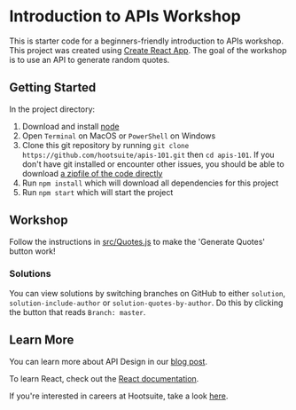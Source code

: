 # Introduction to APIs Workshop

This is starter code for a beginners-friendly introduction to APIs workshop. This project was created using [Create React App](https://github.com/facebook/create-react-app). The goal of the workshop is to use an API to generate random quotes.

## Getting Started

In the project directory:
1. Download and install [node](https://nodejs.org/)
2. Open `Terminal` on MacOS or `PowerShell` on Windows
3. Clone this git repository by running `git clone https://github.com/hootsuite/apis-101.git` then `cd apis-101`. 
If you don't have git installed or encounter other issues, you should be able to download [a zipfile of the code directly](https://github.com/hootsuite/apis-101/archive/master.zip)
4. Run `npm install` which will download all dependencies for this project
5. Run `npm start` which will start the project

## Workshop

Follow the instructions in [src/Quotes.js](https://github.com/hootsuite/apis-101/blob/master/src/Quotes.js) to make the 'Generate Quotes' button work!

### Solutions

You can view solutions by switching branches on GitHub to either `solution`, `solution-include-author` or `solution-quotes-by-author`. Do this by clicking the button that reads `Branch: master`.

## Learn More

You can learn more about API Design in our [blog post](https://developer.hootsuite.com/changelog/api-design-at-hootsuite).

To learn React, check out the [React documentation](https://reactjs.org/).

If you're interested in careers at Hootsuite, take a look [here](https://careers.hootsuite.com/).
